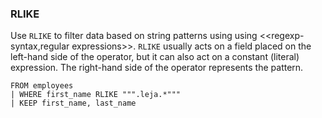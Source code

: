 <!--
This is generated by ESQL's AbstractFunctionTestCase. Do no edit it. See ../README.md for how to regenerate it.
-->

### RLIKE
Use `RLIKE` to filter data based on string patterns using using
<<regexp-syntax,regular expressions>>. `RLIKE` usually acts on a field placed on
the left-hand side of the operator, but it can also act on a constant (literal)
expression. The right-hand side of the operator represents the pattern.

```
FROM employees
| WHERE first_name RLIKE """.leja.*"""
| KEEP first_name, last_name
```
